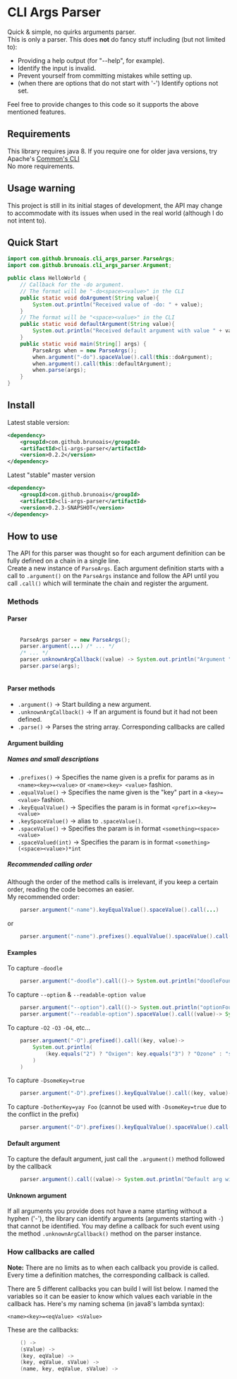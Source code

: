 # CLI Args Parser

Quick & simple, no quirks arguments parser.  
This is only a parser. This does <b>not</b> do fancy stuff including (but not limited to):

* Providing a help output (for "--help", for example).
* Identify the input is invalid.
* Prevent yourself from committing mistakes while setting up.
* (when there are options that do not start with '-') Identify options not set. 

Feel free to provide changes to this code so it supports the above mentioned features.

## Requirements

This library requires java 8. If you require one for older java versions, try Apache's [Common's CLI](https://commons.apache.org/cli/)  
No more requirements.

## Usage warning
This project is still in its initial stages of development, the API may change to accommodate with its issues when used in the real world (although I do not intent to).  


## Quick Start

```java
import com.github.brunoais.cli_args_parser.ParseArgs;
import com.github.brunoais.cli_args_parser.Argument;

public class HelloWorld {
	// Callback for the -do argument.
	// The format will be "-do<space><value>" in the CLI
	public static void doArgument(String value){
		System.out.println("Received value of -do: " + value);
	}
	// The format will be "<space><value>" in the CLI
	public static void defaultArgument(String value){
		System.out.println("Received default argument with value " + value);
	}
    public static void main(String[] args) {
		ParseArgs when = new ParseArgs();
		when.argument("-do").spaceValue().call(this::doArgument);
		when.argument().call(this::defaultArgument);
		when.parse(args);
    }
}
```

## Install

Latest stable version:
```xml
<dependency>
	<groupId>com.github.brunoais</groupId>
	<artifactId>cli-args-parser</artifactId>
	<version>0.2.2</version>
</dependency>
``` 

Latest "stable" master version
```xml
<dependency>
	<groupId>com.github.brunoais</groupId>
	<artifactId>cli-args-parser</artifactId>
	<version>0.2.3-SNAPSHOT</version>
</dependency>
``` 

## How to use

The API for this parser was thought so for each argument definition can be fully defined on a chain in a single line.  
Create a new instance of `ParseArgs`.
Each argument definition starts with a call to `.argument()` on the `ParseArgs` instance
and follow the API until you call `.call()` which will terminate the chain and register the argument.

### Methods

#### Parser

```java

	ParseArgs parser = new ParseArgs();
	parser.argument(...) /* ... */
	/* ... */
	parser.unknownArgCallback((value) -> System.out.println("Argument " + value + " is unknown"));
	parser.parse(args);
	
```

#### Parser methods
	
* `.argument()` -> Start building a new argument.
* `.unknownArgCallback()` -> If an argument is found but it had not been defined.
* `.parse()` -> Parses the string array. Corresponding callbacks are called

#### Argument building

##### Names and small descriptions

* `.prefixes()` -> Specifies the name given is a prefix for params as in `<name><key>=<value>` or `<name><key> <value>` fashion.
* `.equalValue()` -> Specifies the name given is the "key" part in a `<key>=<value>` fashion.
* `.keyEqualValue()` -> Specifies the param is in format `<prefix><key>=<value>`
* `.keySpaceValue()` -> alias to `.spaceValue()`.
* `.spaceValue()` -> Specifies the param is in format `<something><space><value>`
* `.spaceValued(int)` -> Specifies the param is in format `<something>(<space><value>)*int`

##### Recommended calling order

Although the order of the method calls is irrelevant, if you keep a certain order, reading the code becomes an easier.  
My recommended order:
```java
	parser.argument("-name").keyEqualValue().spaceValue().call(...)
```	
	
or

```java
	parser.argument("-name").prefixes().equalValue().spaceValue().call(...)
```

#### Examples

To capture `-doodle`

```java
	parser.argument("-doodle").call(()-> System.out.println("doodleFound"))
```

To capture `--option` & `--readable-option value` 

```java
	parser.argument("--option").call(()-> System.out.println("optionFound"))
	parser.argument("--readable-option").spaceValue().call((value)-> System.out.println(value + "Found"))
```

To capture `-O2` `-O3` `-O4`, etc...

```java
	parser.argument("-O").prefixed().call((key, value)-> 
		System.out.println(
			(key.equals("2") ? "Oxigen": key.equals("3") ? "Ozone" : "something")+ " Found"
		)
	)
```

To capture `-DsomeKey=true`

```java
	parser.argument("-D").prefixes().keyEqualValue().call((key, value)-> System.out.println(key + "=" + value))
```

To capture `-DotherKey=yay Foo` (cannot be used with `-DsomeKey=true` due to the conflict in the prefix)

```java
	parser.argument("-D").prefixes().keyEqualValue().spaceValue().call((key, value, spaceValue)-> System.out.println(key + "=" + value + " " + spaceValue))
```


#### Default argument

To capture the default argument, just call the `.argument()` method followed by the callback

```java
	parser.argument().call((value)-> System.out.println("Default arg with " + value))
```

#### Unknown argument

If all arguments you provide does not have a name starting without a hyphen ('-'), the library can identify arguments 
(arguments starting with `-`) that cannot be identified. You may define a callback for such event using the method
`.unknownArgCallback()` method on the parser instance.

### How callbacks are called

**Note:**
There are no limits as to when each callback you provide is called.
Every time a definition matches, the corresponding callback is called.

There are 5 different callbacks you can build I will list below. I named the variables so it can be easier to know
which values each variable in the callback has. Here's my naming schema (in java8's lambda syntax):

	<name><key>=<eqValue> <sValue>

These are the callbacks:

```java
	() -> 
	(sValue) ->
	(key, eqValue) ->
	(key, eqValue, sValue) ->
	(name, key, eqValue, sValue) ->
```


